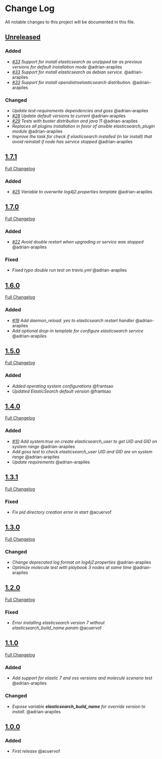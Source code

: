 # Change Log
All notable changes to this project will be documented in this file.

## [Unreleased](https://github.com/idealista/elasticsearch_role/tree/develop)
### Added
- *[#33](https://github.com/idealista/elasticsearch_role/issues/33) Support for install elasticsearch as unzipped tar as previous versions for default installation mode* @adrian-arapiles
- *[#33](https://github.com/idealista/elasticsearch_role/issues/33) Support for install elasticsearch as debian service.* @adrian-arapiles
- *[#33](https://github.com/idealista/elasticsearch_role/issues/33) Support for install opendistroelasticsearch distribution.* @adrian-arapiles
### Changed
- *Update test-requirements dependencies and goss* @adrian-arapiles
- *[#28](https://github.com/idealista/elasticsearch_role/issues/28) Update default versions to current* @adrian-arapiles
- *[#29](https://github.com/idealista/elasticsearch_role/issues/29) Tests with buster distribution and java 11* @adrian-arapiles
- *Replaces all plugins installation in favor of ansible elasticsearch_plugin module* @adrian-arapiles
- *Improve the task for check if elasticsearch installed (in tar install) that avoid reinstall if node has service stopped* @adrian-arapiles

## [1.7.1](https://github.com/idealista/elasticsearch_role/tree/1.7.1)
[Full Changelog](https://github.com/idealista/elasticsearch_role/compare/1.7.0...1.7.1)
### Added
- *[#25](https://github.com/idealista/elasticsearch_role/issues/25) Variable to overwrite log4j2.properties template* @adrian-arapiles
 
## [1.7.0](https://github.com/idealista/elasticsearch_role/tree/1.7.0)
[Full Changelog](https://github.com/idealista/elasticsearch_role/compare/1.6.0...1.7.0)
### Added
- *[#22](https://github.com/idealista/elasticsearch_role/issues/22) Avoid double restart when upgrading or service was stopped* @adrian-arapiles

### Fixed
- *Fixed typo double run test on travis.yml* @adrian-arapiles

## [1.6.0](https://github.com/idealista/elasticsearch_role/tree/1.6.0)
[Full Changelog](https://github.com/idealista/elasticsearch_role/compare/1.5.0...1.6.0)
### Added
- *[#19](https://github.com/idealista/elasticsearch_role/issues/19) Add daemon_reload: yes to elasticsearch restart handler* @adrian-arapiles
- *Add optional drop-in template for configure elasticsearch service* @adrian-arapiles

## [1.5.0](https://github.com/idealista/elasticsearch_role/tree/1.5.0)
[Full Changelog](https://github.com/idealista/elasticsearch_role/compare/1.4.0...1.5.0)
### Added
- *Added operating system configurations* @frantsao
- *Updated ElasticSearch default version* @frantsao

## [1.4.0](https://github.com/idealista/elasticsearch_role/tree/1.4.0)
[Full Changelog](https://github.com/idealista/elasticsearch_role/compare/1.3.1...1.4.0)
### Added
- *[#10](https://github.com/idealista/elasticsearch_role/issues/10) Add system:true on create elasticsearch_user to get UID and GID on system range* @adrian-arapiles
- *Add goss test to check elasticsearch_user UID and GID are on system range* @adrian-arapiles
- *Update requirements* @adrian-arapiles

## [1.3.1](https://github.com/idealista/elasticsearch_role/tree/1.3.1)
[Full Changelog](https://github.com/idealista/elasticsearch_role/compare/1.3.0...1.3.1)
### Fixed
- *Fix pid directory creation error in start* @acuervof

## [1.3.0](https://github.com/idealista/elasticsearch_role/tree/1.3.0)
[Full Changelog](https://github.com/idealista/elasticsearch_role/compare/1.2.0...1.3.0)
### Changed
- *Change deprecated log format on log4j2.properties* @adrian-arapiles
- *Optimize molecule test with playbook 3 nodes at same time* @adrian-arapiles

## [1.2.0](https://github.com/idealista/elasticsearch_role/tree/1.2.0)
[Full Changelog](https://github.com/idealista/elasticsearch_role/compare/1.1.0...1.2.0)
### Fixed
- *Error installing elasticsearch version 7 without elasticsearch_build_name param* @acuervof

## [1.1.0](https://github.com/idealista/elasticsearch_role/tree/1.1.0)
[Full Changelog](https://github.com/idealista/elasticsearch_role/compare/1.0.0...1.1.0)
### Added
- *Add support for elastic 7 and oss versions and molecule scenario test* @adrian-arapiles
### Changed
- _Expose variable **elasticsearch_build_name** for override version to install._ @adrian-arapiles

## [1.0.0](https://github.com/idealista/elasticsearch_role/tree/1.0.0)
### Added
- *First release* @acuervof
